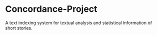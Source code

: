 # Concordance-Project
 A text indexing system for textual analysis and statistical information of short stories.
